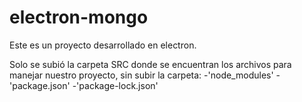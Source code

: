 # electron-mongo

Este es un proyecto desarrollado en electron.

Solo se subió la carpeta SRC donde se encuentran los archivos para manejar nuestro proyecto, sin subir la carpeta: 
-'node_modules'
-'package.json'
-'package-lock.json'
